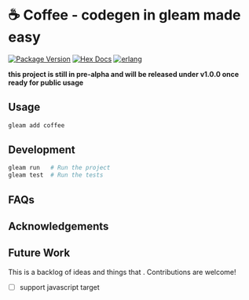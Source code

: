 # ☕ Coffee - codegen in gleam made easy

[![Package Version](https://img.shields.io/hexpm/v/coffee)](https://hex.pm/packages/coffee)
[![Hex Docs](https://img.shields.io/badge/hex-docs-ffaff3)](https://hexdocs.pm/coffee/)
[![erlang](https://img.shields.io/badge/target-erlang-a2003e)]()

**this project is still in pre-alpha and will be released under v1.0.0 once ready for public usage**

## Usage

```sh
gleam add coffee
```

## Development

```sh
gleam run   # Run the project
gleam test  # Run the tests
```

## FAQs

## Acknowledgements

## Future Work

This is a backlog of ideas and things that . Contributions are welcome!

- [ ] support javascript target

